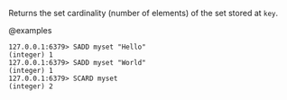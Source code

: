 Returns the set cardinality (number of elements) of the set stored at `key`.

@examples

```valkey-cli
127.0.0.1:6379> SADD myset "Hello"
(integer) 1
127.0.0.1:6379> SADD myset "World"
(integer) 1
127.0.0.1:6379> SCARD myset
(integer) 2
```
